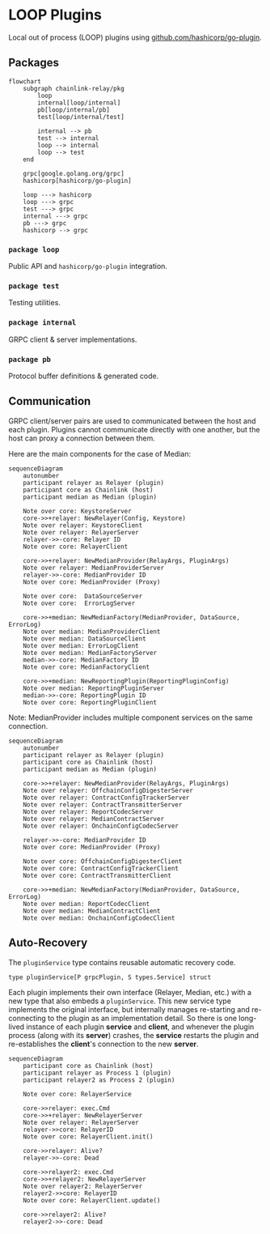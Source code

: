 # LOOP Plugins

Local out of process (LOOP) plugins using [github.com/hashicorp/go-plugin](https://github.com/hashicorp/go-plugin).

## Packages

```mermaid
flowchart
    subgraph chainlink-relay/pkg
        loop
        internal[loop/internal]
        pb[loop/internal/pb]
        test[loop/internal/test]

        internal --> pb
        test --> internal
        loop --> internal
        loop --> test
    end
    
    grpc[google.golang.org/grpc]
    hashicorp[hashicorp/go-plugin]

    loop ---> hashicorp
    loop ---> grpc
    test ---> grpc
    internal ---> grpc
    pb ---> grpc
    hashicorp --> grpc

```

### `package loop`

Public API and `hashicorp/go-plugin` integration.

### `package test`

Testing utilities.

### `package internal`

GRPC client & server implementations.

### `package pb`

Protocol buffer definitions & generated code.

## Communication

GRPC client/server pairs are used to communicated between the host and each plugin.
Plugins cannot communicate directly with one another, but the host can proxy a connection between them.

Here are the main components for the case of Median:  
```mermaid
sequenceDiagram
    autonumber
    participant relayer as Relayer (plugin)
    participant core as Chainlink (host)
    participant median as Median (plugin)

    Note over core: KeystoreServer
    core->>+relayer: NewRelayer(Config, Keystore)
    Note over relayer: KeystoreClient
    Note over relayer: RelayerServer
    relayer->>-core: Relayer ID 
    Note over core: RelayerClient

    core->>+relayer: NewMedianProvider(RelayArgs, PluginArgs)
    Note over relayer: MedianProviderServer
    relayer->>-core: MedianProvider ID
    Note over core: MedianProvider (Proxy)

    Note over core:  DataSourceServer
    Note over core:  ErrorLogServer

    core->>+median: NewMedianFactory(MedianProvider, DataSource, ErrorLog)
    Note over median: MedianProviderClient
    Note over median: DataSourceClient
    Note over median: ErrorLogClient
    Note over median: MedianFactoryServer
    median->>-core: MedianFactory ID
    Note over core: MedianFactoryClient

    core->>+median: NewReportingPlugin(ReportingPluginConfig)
    Note over median: ReportingPluginServer
    median->>-core: ReportingPlugin ID
    Note over core: ReportingPluginClient
```
Note: MedianProvider includes multiple component services on the same connection.
```mermaid
sequenceDiagram
    autonumber
    participant relayer as Relayer (plugin)
    participant core as Chainlink (host)
    participant median as Median (plugin)

    core->>+relayer: NewMedianProvider(RelayArgs, PluginArgs)
    Note over relayer: OffchainConfigDigesterServer
    Note over relayer: ContractConfigTrackerServer
    Note over relayer: ContractTransmitterServer
    Note over relayer: ReportCodecServer
    Note over relayer: MedianContractServer
    Note over relayer: OnchainConfigCodecServer
    
    relayer->>-core: MedianProvider ID
    Note over core: MedianProvider (Proxy)
    
    Note over core: OffchainConfigDigesterClient
    Note over core: ContractConfigTrackerClient
    Note over core: ContractTransmitterClient
    
    core->>+median: NewMedianFactory(MedianProvider, DataSource, ErrorLog)
    Note over median: ReportCodecClient
    Note over median: MedianContractClient
    Note over median: OnchainConfigCodecClient
```

## Auto-Recovery

The `pluginService` type contains reusable automatic recovery code.

`type pluginService[P grpcPlugin, S types.Service] struct`

Each plugin implements their own interface (Relayer, Median, etc.) with a new type that also embeds a `pluginService`.
This new service type implements the original interface, but internally manages re-starting and re-connecting to the plugin
as an implementation detail. So there is one long-lived instance of each plugin **service** and **client**, and whenever the plugin process 
(along with its **server**) crashes, the **service** restarts the plugin and re-establishes the **client**'s connection to the new **server**.
```mermaid
sequenceDiagram
    participant core as Chainlink (host)
    participant relayer as Process 1 (plugin)
    participant relayer2 as Process 2 (plugin)
    
    Note over core: RelayerService
    
    core->>relayer: exec.Cmd
    core->>+relayer: NewRelayerServer
    Note over relayer: RelayerServer
    relayer->>core: RelayerID
    Note over core: RelayerClient.init()
    
    core->>relayer: Alive?
    relayer->>-core: Dead

    core->>relayer2: exec.Cmd
    core->>+relayer2: NewRelayerServer
    Note over relayer2: RelayerServer
    relayer2->>core: RelayerID
    Note over core: RelayerClient.update()

    core->>relayer2: Alive?
    relayer2->>-core: Dead    
```